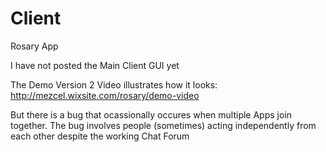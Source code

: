 # Client
Rosary App

I have not posted the Main Client GUI yet

The Demo Version 2 Video illustrates how it looks: http://mezcel.wixsite.com/rosary/demo-video

But there is a bug that ocassionally occures when multiple Apps join together.
The bug involves people (sometimes) acting independently from each other despite the working Chat Forum
